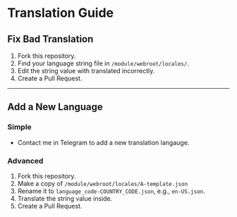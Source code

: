 # Translation Guide
## Fix Bad Translation
1. Fork this repository.
2. Find your language string file in `/module/webroot/locales/`.
3. Edit the string value with translated incorrectly.
4. Create a Pull Request.

---
## Add a New Language
### Simple
- Contact me in Telegram to add a new translation langauge.

### Advanced
1. Fork this repository.
2. Make a copy of `/module/webroot/locales/A-template.json`
3. Rename it to `language_code-COUNTRY_CODE.json`, e.g., `en-US.json`.
4. Translate the string value inside.
6. Create a Pull Request.